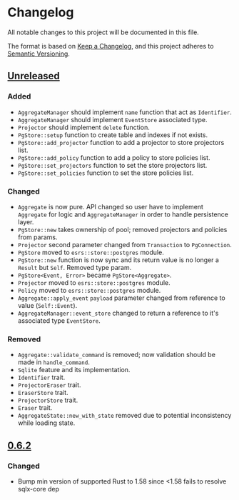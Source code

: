 # Changelog

All notable changes to this project will be documented in this file.

The format is based on [Keep a Changelog](https://keepachangelog.com/en/1.0.0/),
and this project adheres to [Semantic Versioning](https://semver.org/spec/v2.0.0.html).

## [Unreleased]

### Added

- `AggregateManager` should implement `name` function that act as `Identifier`.
- `AggregateManager` should implement `EventStore` associated type.
- `Projector` should implement `delete` function.
- `PgStore::setup` function to create table and indexes if not exists.
- `PgStore::add_projector` function to add a projector to store projectors list.
- `PgStore::add_policy` function to add a policy to store policies list.
- `PgStore::set_projectors` function to set the store projectors list.
- `PgStore::set_policies` function to set the store policies list.

### Changed

- `Aggregate` is now pure. API changed so user have to implement `Aggregate` for logic and `AggregateManager` in 
  order to handle persistence layer.
- `PgStore::new` takes ownership of pool; removed projectors and policies from params.
- `Projector` second parameter changed from `Transaction` to `PgConnection`.
- `PgStore` moved to `esrs::store::postgres` module.
- `PgStore::new` function is now sync and its return value is no longer a `Result` but `Self`. Removed type param.
- `PgStore<Event, Error>` became `PgStore<Aggregate>`.
- `Projector` moved to `esrs::store::postgres` module.
- `Policy` moved to `esrs::store::postgres` module.
- `Aggregate::apply_event` `payload` parameter changed from reference to value (`Self::Event`).
- `AggregateManager::event_store` changed to return a reference to it's associated type `EventStore`.

### Removed

- `Aggregate::validate_command` is removed; now validation should be made in `handle_command`.
- `Sqlite` feature and its implementation.
- `Identifier` trait.
- `ProjectorEraser` trait.
- `EraserStore` trait.
- `ProjectorStore` trait.
- `Eraser` trait.
- `AggregateState::new_with_state` removed due to potential inconsistency while loading state.

## [0.6.2]

### Changed

- Bump min version of supported Rust to 1.58 since <1.58 fails to resolve sqlx-core dep

[Unreleased]: https://github.com/primait/event_sourcing.rs/compare/0.6.2...HEAD
[0.6.2]: https://github.com/primait/event_sourcing.rs/compare/0.6.1...0.6.2

